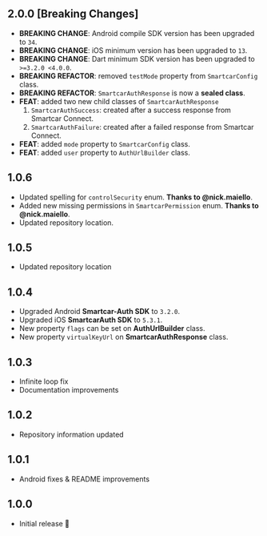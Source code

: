 ## 2.0.0 [Breaking Changes]
* **BREAKING CHANGE**: Android compile SDK version has been upgraded to `34`.
* **BREAKING CHANGE**: iOS minimum version has been upgraded to `13`.
* **BREAKING CHANGE**: Dart minimum SDK version has been upgraded to `>=3.2.0 <4.0.0`.
* **BREAKING REFACTOR**: removed `testMode` property from `SmartcarConfig` class. 
* **BREAKING REFACTOR**: `SmartcarAuthResponse` is now a **sealed class**.<br>
* **FEAT**: added two new child classes of `SmartcarAuthResponse`
  1. `SmartcarAuthSuccess`: created after a success response from Smartcar Connect.
  2. `SmartcarAuthFailure`: created after a failed response from Smartcar Connect.
* **FEAT**: added `mode` property to `SmartcarConfig` class.
* **FEAT**: added `user` property to `AuthUrlBuilder` class.

## 1.0.6 
*  Updated spelling for `controlSecurity` enum. **Thanks to @nick.maiello**. 
*  Added new missing permissions in `SmartcarPermission` enum. **Thanks to @nick.maiello**. 
*  Updated repository location.

## 1.0.5
*  Updated repository location

## 1.0.4

* Upgraded Android **Smartcar-Auth SDK** to `3.2.0`.
* Upgraded iOS **SmartcarAuth SDK** to `5.3.1`.
* New property `flags` can be set on **AuthUrlBuilder** class.
* New property `virtualKeyUrl` on **SmartcarAuthResponse** class.

## 1.0.3

* Infinite loop fix
* Documentation improvements

## 1.0.2

* Repository information updated

## 1.0.1

* Android fixes & README improvements

## 1.0.0

* Initial release 🚀
